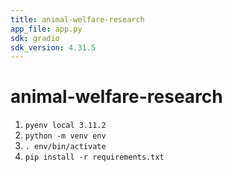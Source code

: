 ```yaml
---
title: animal-welfare-research
app_file: app.py
sdk: gradio
sdk_version: 4.31.5
---
```

# animal-welfare-research

1. `pyenv local 3.11.2`
2. `python -m venv env`
3. `. env/bin/activate`
4. `pip install -r requirements.txt`